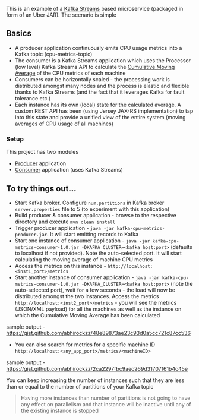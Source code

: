 This is an example of a [Kafka Streams](https://kafka.apache.org/documentation/streams) based microservice (packaged in form of an Uber JAR). The scenario is simple

## Basics

- A producer application continuously emits CPU usage metrics into a Kafka topic (cpu-metrics-topic)	
- The consumer is a Kafka Streams application which uses the Processor (low level) Kafka Streams API to calculate the [Cumulative Moving Average](https://en.wikipedia.org/wiki/Moving_average#Cumulative_moving_average) of the CPU metrics of each machine
- Consumers can be horizontally scaled - the processing work is distributed amongst many nodes and the process is elastic and flexible thanks to Kafka Streams (and the fact that it leverages Kafka for fault tolerance etc.)
- Each instance has its own (local) state for the calculated average. A custom REST API has been (using Jersey JAX-RS implementation) to tap into this state and provide a unified view of the entire system (moving averages of CPU usage of all machines)

### Setup

This project has two modules

- [Producer](https://github.com/abhirockzz/kafka-streams-example/tree/master/kafka-producer) application
- [Consumer](https://github.com/abhirockzz/kafka-streams-example/tree/master/kstreams-consumer) application (uses Kafka Streams)

## To try things out... 

- Start Kafka broker. Configure `num.partitions` in Kafka broker `server.properties` file to 5 (to experiment with this application)
- Build producer & consumer application - browse to the respective directory and execute `mvn clean install`
- Trigger producer application - `java -jar kafka-cpu-metrics-producer.jar`. It will start emitting records to Kafka
- Start one instance of consumer application - `java -jar kafka-cpu-metrics-consumer-1.0.jar -DKAFKA_CLUSTER=<kafka host:port>` (defaults to localhost if not provided). Note the auto-selected port. It will start calculating the moving average of machine CPU metrics
- Access the metrics on this instance - `http://localhost:<inst1_port>/metrics`
- Start another instance of consumer application - `java -jar kafka-cpu-metrics-consumer-1.0.jar -DKAFKA_CLUSTER=<kafka host:port>` (note the auto-selected port), wait for a few seconds - the load will now be distributed amongst the two instances. Access the metrics `http://localhost:<inst2_port>/metrics` - you will see the metrics (JSON/XML payload) for all the machines as well as the instance on which the Cumulative Moving Average has been calculated

sample output - https://gist.github.com/abhirockzz/48e89873ae23c93d0a5cc721c87cc536

- You can also search for metrics for a specific machine ID `http://localhost:<any_app_port>/metrics/<machineID>`

sample output - https://gist.github.com/abhirockzz/2ca2297fbc9aec269d31707f61b4c45e

You can keep increasing the number of instances such that they are less than or equal to the number of partitions of your Kafka topic

> Having more instances than number of partitions is not going to have any effect on parallelism and that instance will be inactive until any of the existing instance is stopped   
